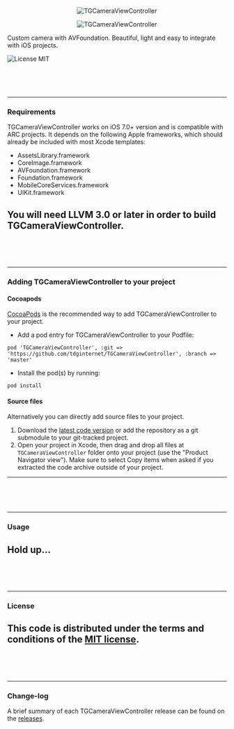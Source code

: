 <p align="center">
  <img src="http://s23.postimg.org/4psw1dtyj/TGCamera_View_Controller.png" alt="TGCameraViewController" title="TGCameraViewController">
</p>

<p align="center">
  <img src="http://s13.postimg.org/cjxkzgu87/TGCamera_View_Controller.png" alt="TGCameraViewController" title="TGCameraViewController">
</p>

Custom camera with AVFoundation. Beautiful, light and easy to integrate with iOS projects.

![License MIT](https://go-shields.herokuapp.com/license-MIT-blue.png)

<br/><br/><br/>

---
### Requirements

TGCameraViewController works on iOS 7.0+ version and is compatible with ARC projects. It depends on the following Apple frameworks, which should already be included with most Xcode templates:

* AssetsLibrary.framework
* CoreImage.framework
* AVFoundation.framework
* Foundation.framework
* MobileCoreServices.framework
* UIKit.framework

You will need LLVM 3.0 or later in order to build TGCameraViewController.
---

<br/><br/><br/>

---
### Adding TGCameraViewController to your project

#### Cocoapods

[CocoaPods](http://cocoapods.org) is the recommended way to add TGCameraViewController to your project.

* Add a pod entry for TGCameraViewController to your Podfile:

```
pod 'TGCameraViewController', :git => 'https://github.com/tdginternet/TGCameraViewController', :branch => 'master'
```

* Install the pod(s) by running:

```
pod install
```

#### Source files

Alternatively you can directly add source files to your project.

1. Download the [latest code version](https://github.com/tdginternet/TGCameraViewController/archive/master.zip) or add the repository as a git submodule to your git-tracked project.
2. Open your project in Xcode, then drag and drop all files at `TGCameraViewController` folder onto your project (use the "Product Navigator view"). Make sure to select Copy items when asked if you extracted the code archive outside of your project.
---

<br/><br/><br/>

---
### Usage

Hold up...
---

<br/><br/><br/>

---
### License

This code is distributed under the terms and conditions of the [MIT license](LICENSE).
---

<br/><br/><br/>

---
### Change-log

A brief summary of each TGCameraViewController release can be found on the [releases](https://github.com/tdginternet/TGCameraViewController/releases).